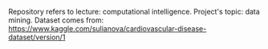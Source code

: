 Repository refers to lecture: computational intelligence. Project's topic: data mining. Dataset comes from: https://www.kaggle.com/sulianova/cardiovascular-disease-dataset/version/1
